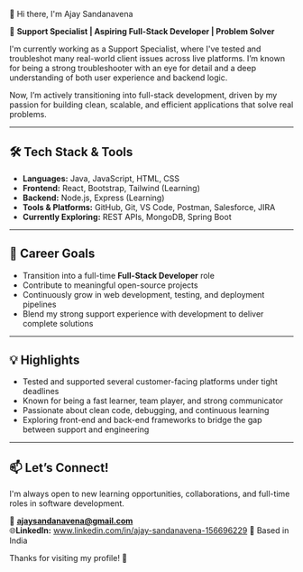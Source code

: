 👋 Hi there, I'm Ajay Sandanavena

💼 **Support Specialist | Aspiring Full-Stack Developer | Problem Solver**

I'm currently working as a Support Specialist, where I've tested and troubleshot many real-world client issues across live platforms. I’m known for being a strong troubleshooter with an eye for detail and a deep understanding of both user experience and backend logic.

Now, I’m actively transitioning into full-stack development, driven by my passion for building clean, scalable, and efficient applications that solve real problems.

---

## 🛠️ Tech Stack & Tools
- **Languages:** Java, JavaScript, HTML, CSS
- **Frontend:** React, Bootstrap, Tailwind (Learning)
- **Backend:** Node.js, Express (Learning)
- **Tools & Platforms:** GitHub, Git, VS Code, Postman, Salesforce, JIRA
- **Currently Exploring:** REST APIs, MongoDB, Spring Boot

---

## 🎯 Career Goals
- Transition into a full-time **Full-Stack Developer** role
- Contribute to meaningful open-source projects
- Continuously grow in web development, testing, and deployment pipelines
- Blend my strong support experience with development to deliver complete solutions

---

## 💡 Highlights
- Tested and supported several customer-facing platforms under tight deadlines
- Known for being a fast learner, team player, and strong communicator
- Passionate about clean code, debugging, and continuous learning
- Exploring front-end and back-end frameworks to bridge the gap between support and engineering

---

## 📫 Let’s Connect!
I'm always open to new learning opportunities, collaborations, and full-time roles in software development.

📧 **ajaysandanavena@gmail.com**  
🌐**LinkedIn:** www.linkedin.com/in/ajay-sandanavena-156696229
📍 Based in India  

Thanks for visiting my profile! 🙌

